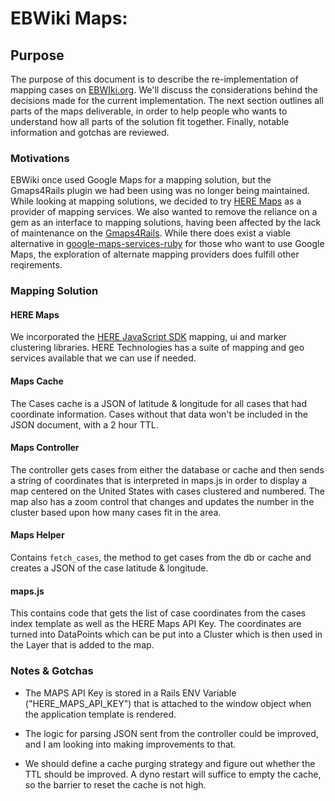 # EBWiki Maps:

## Purpose

The purpose of this document is to describe the re-implementation of 
mapping cases on [EBWIki.org](https://ebwiki.org). We'll discuss the
considerations behind the decisions made for the current implementation. The next
section outlines all parts of the maps deliverable, in order to help people who
wants to understand how all parts of the solution fit together. Finally, notable
information and gotchas are reviewed.

### Motivations

EBWiki once used Google Maps for a mapping solution, but the Gmaps4Rails plugin
we had been using was no longer being maintained. While looking at mapping
solutions, we decided to try [HERE Maps](https://developer.here.com) as a
provider of mapping services. We also wanted to remove the reliance on a gem
as an interface to mapping solutions, having been affected by the lack of 
maintenance on the [Gmaps4Rails](https://github.com/apneadiving/Google-Maps-for-Rails).
While there does exist a viable alternative in [google-maps-services-ruby](https://github.com/edwardsamuel/google-maps-services-ruby) for those who want to use Google Maps, the exploration of 
alternate mapping providers does fulfill other reqirements.

### Mapping Solution

#### HERE Maps

We incorporated the [HERE JavaScript SDK](https://developer.here.com/documentation/maps/3.1.19.0/dev_guide/index.html)
mapping, ui and marker clustering libraries. HERE Technologies has a suite of
mapping and geo services available that we can use if needed.

#### Maps Cache

The Cases cache is a JSON of latitude & longitude for all cases that had
coordinate information. Cases without that data won't be included in the JSON
document, with a 2 hour TTL. 

#### Maps Controller

The controller gets cases from either the database or cache and then sends
a string of coordinates that is interpreted in maps.js in order to
display a map centered on the United States with cases clustered and numbered. The
map also has a zoom control that changes and updates the number in the
cluster based upon how many cases fit in the area.

#### Maps Helper

Contains `fetch_cases`, the method to get cases from the db or cache and
creates a JSON of the case latitude & longitude. 

#### maps.js

This contains code that gets the list of case coordinates from the cases index
template as well as the HERE Maps API Key. The coordinates are turned into
DataPoints which can be put into a Cluster which is then used in the Layer
that is added to the map.

### Notes & Gotchas

- The MAPS API Key is stored in a Rails ENV Variable ("HERE_MAPS_API_KEY") that
  is attached to the window object when the application template is rendered.

- The logic for parsing JSON sent from the controller could be improved, and 
  I am looking into making improvements to that.

- We should define a cache purging strategy and figure out whether the TTL
  should be improved. A dyno restart will suffice to empty the cache, so 
  the barrier to reset the cache is not high.

